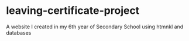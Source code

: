 # leaving-certificate-project
A website I created in my 6th year of Secondary School using htmnkl and databases
